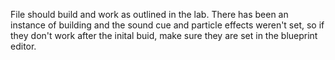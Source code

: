 File should build and work as outlined in the lab. There has been an instance of building and the sound cue and particle effects weren't set,
so if they don't work after the inital buid, make sure they are set in the blueprint editor. 
